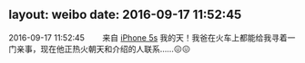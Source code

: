 layout: weibo
date: 2016-09-17 11:52:45
---
2016-09-17 11:52:45  &nbsp;&nbsp;&nbsp;&nbsp;&nbsp;&nbsp; 来自 <a href="sinaweibo://customweibosource" rel="nofollow">iPhone 5s</a>
我的天！我爸在火车上都能给我寻着一门亲事，现在他正热火朝天和介绍的人联系……😖😖 ​​​
